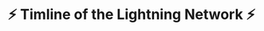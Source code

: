 <style>
    .page-header { display: none; }
    .site-footer { display: none; }
    h1 {
        text-align: center !important;
        font-weight: bold !important;
    }
</style>
 

⚡ Timline of the Lightning Network ⚡
===



<script>
    (function(){ 
        // change page title
        document.title = 'Lightning Network Timeline';
    })();
</script>